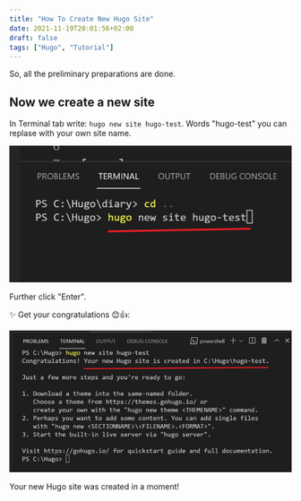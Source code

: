```yaml
---
title: "How To Create New Hugo Site"
date: 2021-11-19T20:01:56+02:00
draft: false
tags: ["Hugo", "Tutorial"]
---
```


So, all the preliminary preparations are done.

## Now we create a new site

In Terminal tab write: `hugo new site hugo-test`. Words "hugo-test" you can replase with your own site name.

![create new hugo site](create-new-site.jpg)

Further click "Enter".

✨ Get your congratulations 😊👍:

![new hugo  site was created](create-new-site-2.jpg)

Your new Hugo site was created in a moment!
